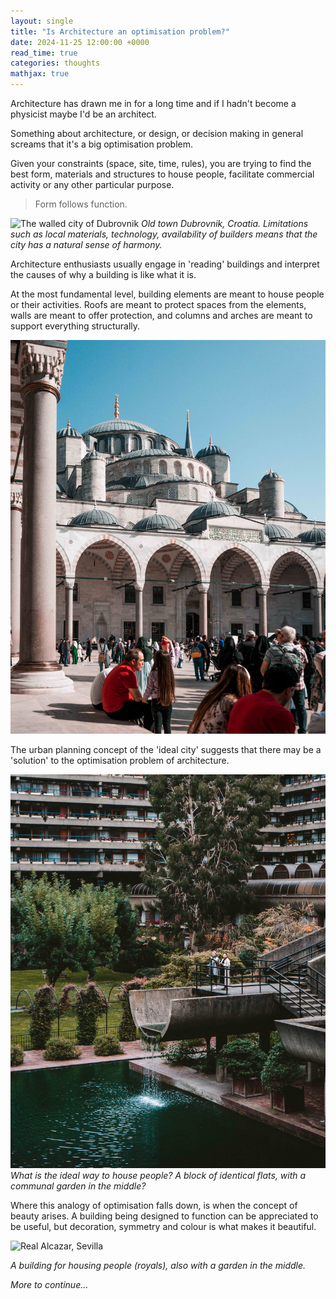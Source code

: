```yaml
---
layout: single
title: "Is Architecture an optimisation problem?"
date: 2024-11-25 12:00:00 +0000
read_time: true
categories: thoughts
mathjax: true
---
```


Architecture has drawn me in for a long time and if I hadn't become a physicist maybe I'd be an architect.

Something about architecture, or design, or decision making in general screams that it's a big optimisation problem.

Given your constraints (space, site, time, rules), you are trying to find the best form, materials and structures to house people, facilitate commercial activity or any other particular purpose.

> Form follows function.

![The walled city of Dubrovnik](../files/architecture/20160725-IMAG1050.jpg)
_Old town Dubrovnik, Croatia. Limitations such as local materials, technology, availability of builders means that the city has a natural sense of harmony._

Architecture enthusiasts usually engage in 'reading' buildings and interpret the causes of why a building is like what it is.

At the most fundamental level, building elements are meant to house people or their activities. Roofs are meant to protect spaces from the elements, walls are meant to offer protection, and columns and arches are meant to support everything structurally.

![Istanbul](../files/architecture/DSC09942.jpg)

The urban planning concept of the 'ideal city' suggests that there may be a 'solution' to the optimisation problem of architecture.

![](../files/architecture/20211014-DSC03455-small.jpg)
_What is the ideal way to house people? A block of identical flats, with a communal garden in the middle?_

Where this analogy of optimisation falls down, is when the concept of beauty arises. A building being designed to function can be appreciated to be useful, but decoration, symmetry and colour is what makes it beautiful.

![Real Alcazar, Sevilla](../files/architecture/20170721_151726-2.jpg)

_A building for housing people (royals), also with a garden in the middle._

_More to continue..._
